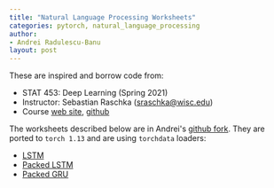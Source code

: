 ```yaml
---
title: "Natural Language Processing Worksheets"
categories: pytorch, natural_language_processing
author:
- Andrei Radulescu-Banu
layout: post
---
```


These are inspired and borrow code from:
- STAT 453: Deep Learning (Spring 2021)
- Instructor: Sebastian Raschka (sraschka@wisc.edu)
- Course [web site](http://pages.stat.wisc.edu/~sraschka/teaching/stat453-ss2021/), [github](https://github.com/rasbt/stat453-deep-learning-ss21)

The worksheets described below are in Andrei's [github fork](https://github.com/andrei-radulescu-banu/stat453-deep-learning-ss21). They are ported to `torch 1.13` and are using `torchdata` loaders:
- [LSTM](https://github.com/andrei-radulescu-banu/stat453-deep-learning-ss21/blob/main/L15/lstm.ipynb)
- [Packed LSTM](https://github.com/andrei-radulescu-banu/stat453-deep-learning-ss21/blob/main/L15/packed_lstm.ipynb)
- [Packed GRU](https://github.com/andrei-radulescu-banu/stat453-deep-learning-ss21/blob/main/L15/packed_gru.ipynb)